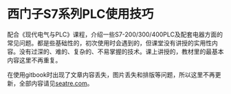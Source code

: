 # 西门子S7系列PLC使用技巧

配合《现代电气与PLC》课程，介绍一些S7-200/300/400PLC及配套电器方面的常见问题。都是些基础性的，初次使用时会遇到的，但课堂没有讲授的实用性内容。没有过深的、难的、复杂的、不易掌握的技术。课上讲授的，教材里的最基本内容这里不再重复。

在使用gitbook时出现了文章内容丢失，图片丢失和排版等问题，所以这里不再更新，全部内容请见[seatre.com](/seatre.com)。

